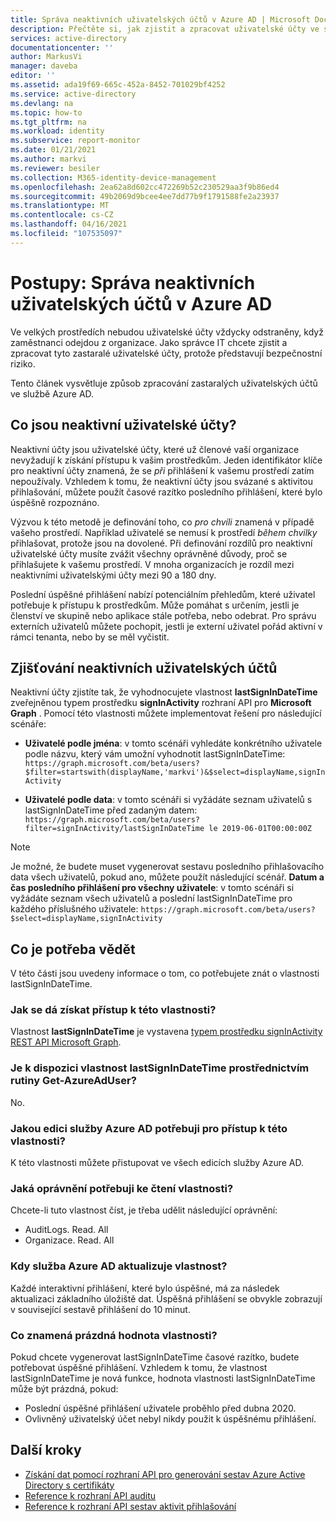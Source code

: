```yaml
---
title: Správa neaktivních uživatelských účtů v Azure AD | Microsoft Docs
description: Přečtěte si, jak zjistit a zpracovat uživatelské účty ve službě Azure AD, které se staly zastaralými.
services: active-directory
documentationcenter: ''
author: MarkusVi
manager: daveba
editor: ''
ms.assetid: ada19f69-665c-452a-8452-701029bf4252
ms.service: active-directory
ms.devlang: na
ms.topic: how-to
ms.tgt_pltfrm: na
ms.workload: identity
ms.subservice: report-monitor
ms.date: 01/21/2021
ms.author: markvi
ms.reviewer: besiler
ms.collection: M365-identity-device-management
ms.openlocfilehash: 2ea62a8d602cc472269b52c230529aa3f9b86ed4
ms.sourcegitcommit: 49b2069d9bcee4ee7dd77b9f1791588fe2a23937
ms.translationtype: MT
ms.contentlocale: cs-CZ
ms.lasthandoff: 04/16/2021
ms.locfileid: "107535097"
---
```

# <a name="how-to-manage-inactive-user-accounts-in-azure-ad"></a>Postupy: Správa neaktivních uživatelských účtů v Azure AD

Ve velkých prostředích nebudou uživatelské účty vždycky odstraněny, když zaměstnanci odejdou z organizace. Jako správce IT chcete zjistit a zpracovat tyto zastaralé uživatelské účty, protože představují bezpečnostní riziko.

Tento článek vysvětluje způsob zpracování zastaralých uživatelských účtů ve službě Azure AD. 

## <a name="what-are-inactive-user-accounts"></a>Co jsou neaktivní uživatelské účty?

Neaktivní účty jsou uživatelské účty, které už členové vaší organizace nevyžadují k získání přístupu k vašim prostředkům. Jeden identifikátor klíče pro neaktivní účty znamená, že se *při* přihlášení k vašemu prostředí zatím nepoužívaly. Vzhledem k tomu, že neaktivní účty jsou svázané s aktivitou přihlašování, můžete použít časové razítko posledního přihlášení, které bylo úspěšně rozpoznáno. 

Výzvou k této metodě je definování toho, co *pro chvíli* znamená v případě vašeho prostředí. Například uživatelé se nemusí k prostředí *během chvilky* přihlašovat, protože jsou na dovolené. Při definování rozdílů pro neaktivní uživatelské účty musíte zvážit všechny oprávněné důvody, proč se přihlašujete k vašemu prostředí. V mnoha organizacích je rozdíl mezi neaktivními uživatelskými účty mezi 90 a 180 dny. 

Poslední úspěšné přihlášení nabízí potenciálním přehledům, které uživatel potřebuje k přístupu k prostředkům.  Může pomáhat s určením, jestli je členství ve skupině nebo aplikace stále potřeba, nebo odebrat. Pro správu externích uživatelů můžete pochopit, jestli je externí uživatel pořád aktivní v rámci tenanta, nebo by se měl vyčistit. 

    
## <a name="how-to-detect-inactive-user-accounts"></a>Zjišťování neaktivních uživatelských účtů

Neaktivní účty zjistíte tak, že vyhodnocujete vlastnost **lastSignInDateTime** zveřejněnou typem prostředku **signInActivity** rozhraní API pro **Microsoft Graph** . Pomocí této vlastnosti můžete implementovat řešení pro následující scénáře:

- **Uživatelé podle jména**: v tomto scénáři vyhledáte konkrétního uživatele podle názvu, který vám umožní vyhodnotit lastSignInDateTime: `https://graph.microsoft.com/beta/users?$filter=startswith(displayName,'markvi')&$select=displayName,signInActivity`

- **Uživatelé podle data**: v tomto scénáři si vyžádáte seznam uživatelů s lastSignInDateTime před zadaným datem: `https://graph.microsoft.com/beta/users?filter=signInActivity/lastSignInDateTime le 2019-06-01T00:00:00Z`

> [!NOTE]
> Je možné, že budete muset vygenerovat sestavu posledního přihlašovacího data všech uživatelů, pokud ano, můžete použít následující scénář.
> **Datum a čas posledního přihlášení pro všechny uživatele**: v tomto scénáři si vyžádáte seznam všech uživatelů a poslední lastSignInDateTime pro každého příslušného uživatele: `https://graph.microsoft.com/beta/users?$select=displayName,signInActivity` 

## <a name="what-you-need-to-know"></a>Co je potřeba vědět

V této části jsou uvedeny informace o tom, co potřebujete znát o vlastnosti lastSignInDateTime.

### <a name="how-can-i-access-this-property"></a>Jak se dá získat přístup k této vlastnosti?

Vlastnost **lastSignInDateTime** je vystavena [typem prostředku signInActivity](/graph/api/resources/signinactivity?view=graph-rest-beta&preserve-view=true) [REST API Microsoft Graph](/graph/overview#whats-in-microsoft-graph).   

### <a name="is-the-lastsignindatetime-property-available-through-the-get-azureaduser-cmdlet"></a>Je k dispozici vlastnost lastSignInDateTime prostřednictvím rutiny Get-AzureAdUser?

No.

### <a name="what-edition-of-azure-ad-do-i-need-to-access-the-property"></a>Jakou edici služby Azure AD potřebuji pro přístup k této vlastnosti?

K této vlastnosti můžete přistupovat ve všech edicích služby Azure AD.

### <a name="what-permission-do-i-need-to-read-the-property"></a>Jaká oprávnění potřebuji ke čtení vlastnosti?

Chcete-li tuto vlastnost číst, je třeba udělit následující oprávnění: 

- AuditLogs. Read. All
- Organizace. Read. All  


### <a name="when-does-azure-ad-update-the-property"></a>Kdy služba Azure AD aktualizuje vlastnost?

Každé interaktivní přihlášení, které bylo úspěšné, má za následek aktualizaci základního úložiště dat. Úspěšná přihlášení se obvykle zobrazují v související sestavě přihlášení do 10 minut.
 

### <a name="what-does-a-blank-property-value-mean"></a>Co znamená prázdná hodnota vlastnosti?

Pokud chcete vygenerovat lastSignInDateTime časové razítko, budete potřebovat úspěšné přihlášení. Vzhledem k tomu, že vlastnost lastSignInDateTime je nová funkce, hodnota vlastnosti lastSignInDateTime může být prázdná, pokud:

- Poslední úspěšné přihlášení uživatele proběhlo před dubna 2020.
- Ovlivněný uživatelský účet nebyl nikdy použit k úspěšnému přihlášení.

## <a name="next-steps"></a>Další kroky

* [Získání dat pomocí rozhraní API pro generování sestav Azure Active Directory s certifikáty](tutorial-access-api-with-certificates.md)
* [Reference k rozhraní API auditu](/graph/api/resources/directoryaudit) 
* [Reference k rozhraní API sestav aktivit přihlašování](/graph/api/resources/signin)
